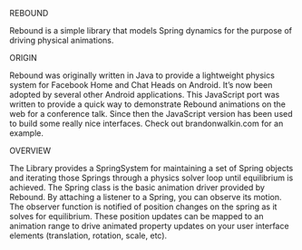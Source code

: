 REBOUND

Rebound is a simple library that models Spring dynamics for the purpose of driving physical animations.

ORIGIN

Rebound was originally written in Java to provide a lightweight physics system for Facebook Home and Chat Heads on Android. It’s now been adopted by several other Android applications. This JavaScript port was written to provide a quick way to demonstrate Rebound animations on the web for a conference talk. Since then the JavaScript version has been used to build some really nice interfaces. Check out brandonwalkin.com for an example.

OVERVIEW

The Library provides a SpringSystem for maintaining a set of Spring objects and iterating those Springs through a physics solver loop until equilibrium is achieved. The Spring class is the basic animation driver provided by Rebound. By attaching a listener to a Spring, you can observe its motion. The observer function is notified of position changes on the spring as it solves for equilibrium. These position updates can be mapped to an animation range to drive animated property updates on your user interface elements (translation, rotation, scale, etc).
